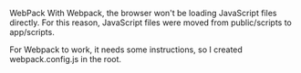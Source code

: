 WebPack
With Webpack, the browser won't be loading JavaScript files directly.  For this reason, JavaScript
files were moved from public/scripts to app/scripts.

For Webpack to work, it needs some instructions, so I created webpack.config.js in the root.
